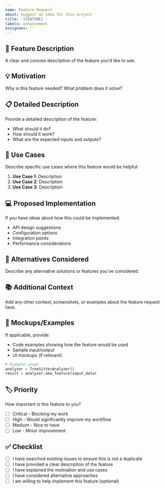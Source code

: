 ```yaml
---
name: Feature Request
about: Suggest an idea for this project
title: '[FEATURE] '
labels: enhancement
assignees: ''
---
```


## 🚀 Feature Description

A clear and concise description of the feature you'd like to see.

## 💡 Motivation

Why is this feature needed? What problem does it solve?

## 📋 Detailed Description

Provide a detailed description of the feature:

- What should it do?
- How should it work?
- What are the expected inputs and outputs?

## 🎯 Use Cases

Describe specific use cases where this feature would be helpful:

1. **Use Case 1**: Description
2. **Use Case 2**: Description
3. **Use Case 3**: Description

## 💻 Proposed Implementation

If you have ideas about how this could be implemented:

- API design suggestions
- Configuration options
- Integration points
- Performance considerations

## 🔄 Alternatives Considered

Describe any alternative solutions or features you've considered.

## 📚 Additional Context

Add any other context, screenshots, or examples about the feature request here.

## 🎨 Mockups/Examples

If applicable, provide:
- Code examples showing how the feature would be used
- Sample input/output
- UI mockups (if relevant)

```python
# Example usage
analyzer = TreeSitterAnalyzer()
result = analyzer.new_feature(input_data)
```

## 🏷️ Priority

How important is this feature to you?

- [ ] Critical - Blocking my work
- [ ] High - Would significantly improve my workflow
- [ ] Medium - Nice to have
- [ ] Low - Minor improvement

## ✅ Checklist

- [ ] I have searched existing issues to ensure this is not a duplicate
- [ ] I have provided a clear description of the feature
- [ ] I have explained the motivation and use cases
- [ ] I have considered alternative approaches
- [ ] I am willing to help implement this feature (optional)
